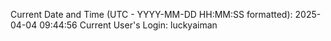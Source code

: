 Current Date and Time (UTC - YYYY-MM-DD HH:MM:SS formatted): 2025-04-04 09:44:56
Current User's Login: luckyaiman
